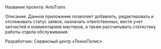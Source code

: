 Название проекта: AvtoTrans

Описание:
Данное приложение позволяет добавлять, редактировать и отслеживать статус заявок, назначать ответственных, вести учет запчастей и комментариев мастеров, а также рассчитывать статистику работы отдела обслуживания.

Разработчик: Сервисный центр «ТехноПолис»